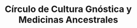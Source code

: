---
title: Círculo de Cultura Gnóstica y Medicinas Ancestrales
description: Textos apócrifos de la enseñanza gnóstica y crónicas de las pintas ayahuasqueras de los jaguares y las serpientes
authon: Gran Halcón
type: Article
url: https://granhalcon.github.io/circulo-solar/
image:  https://granhalcon.github.io/circulo-solar/logo.png
layout: logos
---